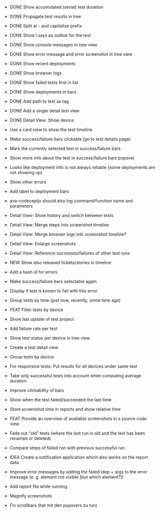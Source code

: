 - DONE Show accumulated (serial) test duration
- DONE Propagate test results in tree
- DONE Split at - and capitalize prefix
- DONE Show I.says as outline for the test
- DONE Show console messages in tree view
- DONE Show error message and error screenshot in tree view
- DONE Show recent deployments
- DONE Show browser logs
- DONE Show failed tests first in list
- DONE Show deployments in bars
- DONE Add path to test as tag
- DONE Add a single detail test view
- DONE Detail View: Show device

- Use a card view to show the test timeline
- Make success/failure bars clickable (go to test details page)
- Mark the currently selected test in success/failure bars
- Show more info about the test in success/failure bars popover
- Looks like deployment info is not always reliable (some deployments are not showing up)
- Show other errors
- Add label to deployment bars
- ava-codeceptjs should also log command/function name and parameters
- Detail View: Show history and switch between tests
- Detail View: Merge steps into screenshot timeline
- Detail View: Merge browser logs into screenshot timeline?
- Detail View: Enlarge screenshots
- Detail View: Reference successes/failures of other test runs
- NEW Show also released tickets/stories in timeline
- Add a hash id for errors
- Make success/failure bars selectable again
- Display if test is known to fail with this error
- Group tests by time (just now, recently, some time ago)
- FEAT Filter tests by device
- Show last update of test project
- Add failure rate per test
- Show test status per device in tree view
- Create a test detail view
- Group tests by device
- For responsive tests: Put results for all devices under same test
- Take only successful tests into account when computing average duration
- Improve clickability of bars
- Show when the test failed/succeeded the last time
- Store screenshot time in reports and show relative time
- FEAT Provide an overview of available screenshots in s source code view
- Fade out "old" tests (where the last run is old and the test has been renamed or deleted)
- Compare steps of failed run with previous successful run
- IDEA Create a notification application which also works on the report data
- Improve error messages by adding the failed step + args to the error message (e. g. element not visible [but which element?])
- Add report file while running
- Magnify screenshots
- Fix scrollbars (hat mit den popovers zu tun)
